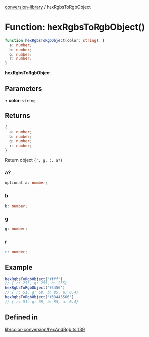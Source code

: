 [conversion-library](../globals.md) / hexRgbsToRgbObject

# Function: hexRgbsToRgbObject()

```ts
function hexRgbsToRgbObject(color: string): {
  a: number;
  b: number;
  g: number;
  r: number;
}
```

**hexRgbsToRgbObject**

<Badge type="tip" text="version: v0.0.7+" />

## Parameters

• **color**: `string`

## Returns

```ts
{
  a: number;
  b: number;
  g: number;
  r: number;
}
```

Return object `{r, g, b, a?}`

### a?

```ts
optional a: number;
```

### b

```ts
b: number;
```

### g

```ts
g: number;
```

### r

```ts
r: number;
```

## Example

```ts
hexRgbsToRgbObject('#fff')
// { r: 255, g: 255, b: 255}
hexRgbsToRgbObject('#3456')
// { r: 51, g: 68, b: 85, a: 0.4}
hexRgbsToRgbObject('#33445566')
// { r: 51, g: 68, b: 85, a: 0.4}
```

## Defined in

[lib/color-conversion/hexAndRgb.ts:139](https://github.com/fxss5201/conversion-library/blob/f6fab6ca6761147d1f6fa1253d4c6904c568e06d/lib/color-conversion/hexAndRgb.ts#L139)
